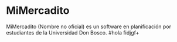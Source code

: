 # MiMercadito
MiMercadito (Nombre no oficial) es un software en planificación por estudiantes de la Universidad Don Bosco.
#hola
fidjgf+
